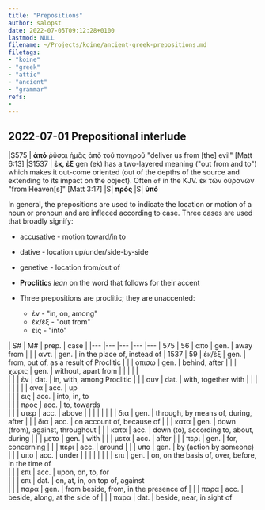 ```yaml
---
title: "Prepositions"
author: salopst
date: 2022-07-05T09:12:28+0100
lastmod: NULL
filename: ~/Projects/koine/ancient-greek-prepositions.md
filetags:
- "koine"
- "greek"
- "attic"
- "ancient"
- "grammar"
refs:
-
---
```



## 2022-07-01 Prepositional interlude

|S575  | **ἀπό** ῥῦσαι ἡμᾶς ἀπὸ τοῦ πονηροῦ "deliver us from [the] evil" [Matt 6:13]
|S1537 | **ἐκ, ἐξ** gen
(ek) has a two-layered meaning ("out from and to") which makes it out-come oriented (out of the depths of the source and extending to its impact on the object). Often `of` in the KJV. ἐκ τῶν οὐρανῶν "from Heaven[s]" [Matt 3:17]
|S| **πρός**
|S| **ὑπό**

In general, the prepositions are used to indicate the location or motion of a noun or pronoun and are infleced according to case. Three cases are used that broadly signify:

- accusative - motion toward/in to
- dative     - location up/under/side-by-side
- genetive   - location from/out of

- **Proclitic**s *lean* on the word that follows for their accent
- Three prepositions are proclitic; they are unaccented:
  - ἐν    - "in, on, among"
  - ἐκ/ἐξ - "out from"
  - εἰς   - "into"

| S#   | M# | prep. | case   |
|---   |--- |---    |---     |---
| 575  | 56 | απο   | gen.   | away from
|      |    | αντι  | gen.   | in the place of, instead of
| 1537 | 59 | ἐκ/ἐξ | gen.   | from, out of, as a result of     Proclitic
|      |    | οπισω | gen.   | behind, after
|      |    | χωρις | gen.   | without, apart from
|      |    |       |        |  
|      |    | ἐν    | dat.   | in, with, among                  Proclitic
|      |    | συν   | dat.   | with, together with
|      |    |       |        |
|      |    | ανα   | acc.   | up  
|      |    | εις   | acc.   | into, in, to  
|      |    | προς  | acc.   | to, towards  
|      |    | υτερ  | acc.   | above
|      |    |       |        |
|      |    | δια   | gen.   | through, by means of, during, after
|      |    | δια   | acc.   | on account of, because of
|      |    | κατα  | gen.   | down (from), against, throughout
|      |    | κατα  | acc.   | down (to), according to, about, during
|      |    | μετα  | gen.   | with
|      |    | μετα  | acc.   | after
|      |    | περι  | gen.   | for, concerning
|      |    | περι  | acc.   | around
|      |    | υπο   | gen.   | by (action by someone)
|      |    | υπο   | acc.   | under
|      |    |       |        |
|      |    | επι   | gen.   | on, on the basis of, over, before, in the time of  
|      |    | επι   | acc.   | upon, on, to, for  
|      |    | επι   | dat.   | on, at, in, on top of, against  
|      |    | παρα  | gen.   | from beside, from, in the presence of
|      |    | παρα  | acc.   | beside, along, at the side of
|      |    | παρα  | dat.   | beside, near, in sight of
